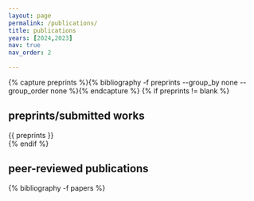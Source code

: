 ```yaml
---
layout: page
permalink: /publications/
title: publications
years: [2024,2023]
nav: true
nav_order: 2

---
```



<!-- Preprints/Submitted Works -->
{% capture preprints %}{% bibliography -f preprints --group_by none --group_order none %}{% endcapture %}
{% if preprints != blank %}
<div class="publications">
  <h2 class="bibliography-title">preprints/submitted works</h2>
  {{ preprints }}
</div>
{% endif %}

<div class="publications">
  <h2 class="bibliography-title">peer-reviewed publications</h2>
  {% bibliography -f papers %}
</div>

